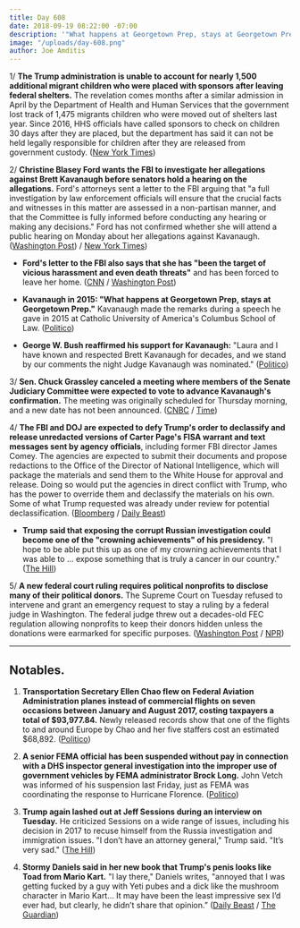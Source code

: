 ```yaml
---
title: Day 608
date: 2018-09-19 08:22:00 -07:00
description: '"What happens at Georgetown Prep, stays at Georgetown Prep."'
image: "/uploads/day-608.png"
author: Joe Amditis
---
```


1/ **The Trump administration is unable to account for nearly 1,500 additional migrant children who were placed with sponsors after leaving federal shelters.** The revelation comes months after a similar admission in April by the Department of Health and Human Services that the government lost track of 1,475 migrants children who were moved out of shelters last year. Since 2016, HHS officials have called sponsors to check on children 30 days after they are placed, but the department has said it can not be held legally responsible for children after they are released from government custody. ([New York Times](https://www.nytimes.com/2018/09/18/us/politics/us-migrant-children-whereabouts-.html))

2/ **Christine Blasey Ford wants the FBI to investigate her allegations against Brett Kavanaugh before senators hold a hearing on the allegations.** Ford's attorneys sent a letter to the FBI arguing that "a full investigation by law enforcement officials will ensure that the crucial facts and witnesses in this matter are assessed in a non-partisan manner, and that the Committee is fully informed before conducting any hearing or making any decisions." Ford has not confirmed whether she will attend a public hearing on Monday about her allegations against Kavanaugh. ([Washington Post](https://www.washingtonpost.com/politics/grassley-says-mondays-hearing-will-be-limited-to-two-witnesses-kavanaugh-and-his-accuser/2018/09/18/301da074-bb48-11e8-a8aa-860695e7f3fc_story.html?utm_term=.f9dc799b7c5c)) / [New York Times](https://www.nytimes.com/2018/09/18/us/politics/christine-blasey-ford-kavanaugh-senate-hearing.html))

* **Ford's letter to the FBI  also says that she has "been the target of vicious harassment and even death threats"** and has been forced to leave her home. ([CNN](https://www.cnn.com/2018/09/18/politics/ford-letter-fbi/index.html) / [Washington Post](https://www.washingtonpost.com/politics/kavanaughs-accuser-thought-her-life-would-be-upended-she-was-right/2018/09/18/1f0a824e-bb5b-11e8-a8aa-860695e7f3fc_story.html?utm_term=.08146bed1852))

* **Kavanaugh in 2015: "What happens at Georgetown Prep, stays at Georgetown Prep."** Kavanaugh made the remarks during a speech he gave in 2015 at Catholic University of America's Columbus School of Law. ([Politico](https://www.politico.com/story/2018/09/18/kavanaugh-what-happens-geogetown-prep-828420))

* **George W. Bush reaffirmed his support for Kavanaugh:** "Laura and I have known and respected Brett Kavanaugh for decades, and we stand by our comments the night Judge Kavanaugh was nominated." ([Politico](https://www.politico.com/story/2018/09/18/george-bush-supports-kavanaugh-827976))

3/ **Sen. Chuck Grassley canceled a meeting where members of the Senate Judiciary Committee were expected to vote to advance Kavanaugh's confirmation.** The meeting was originally scheduled for Thursday morning, and a new date has not been announced. ([CNBC](https://www.cnbc.com/2018/09/18/grassley-cancels-committee-meeting-before-kavanaugh-ford-hearing.html) / [Time](http://time.com/5400181/brett-kavanaugh-supreme-court-confirmation-vote-cancel/))

4/ **The FBI and DOJ are expected to defy Trump's order to declassify and release unredacted versions of Carter Page's FISA warrant and text messages sent by agency officials**, including former FBI director James Comey. The agencies are expected to submit their documents and propose redactions to the Office of the Director of National Intelligence, which will package the materials and send them to the White House for approval and release. Doing so would put the agencies in direct conflict with Trump, who has the power to override them and declassify the materials on his own. Some of what Trump requested was already under review for potential declassification. ([Bloomberg](https://www.bloomberg.com/news/articles/2018-09-19/fbi-doj-said-to-plan-redactions-despite-trump-s-document-order) / [Daily Beast](https://www.thedailybeast.com/russia-investigation-fbi-and-doj-will-reportedly-defy-trump-and-redact-secret-documents))

* **Trump said that exposing the corrupt Russian investigation could become one of the "crowning achievements" of his presidency.** "I hope to be able put this up as one of my crowning achievements that I was able to ... expose something that is truly a cancer in our country." ([The Hill](https://thehill.com/hilltv/rising/407335-exclusive-trump-says-exposing-corrupt-fbi-probe-could-be-crowning-achievement))

5/ **A new federal court ruling requires political nonprofits to disclose many of their political donors.** The Supreme Court on Tuesday refused to intervene and grant an emergency request to stay a ruling by a federal judge in Washington. The federal judge threw out a decades-old FEC regulation allowing nonprofits to keep their donors hidden unless the donations were earmarked for specific purposes. ([Washington Post](https://www.washingtonpost.com/politics/political-nonprofits-must-now-name-many-of-their-donors-under-federal-court-ruling-after-supreme-court-declines-to-intervene/2018/09/18/851ea210-bb72-11e8-9812-a389be6690af_story.html?utm_term=.1f98e2c9e856) / [NPR](https://www.npr.org/2018/09/18/648722358/supreme-court-orders-disclosure-for-dark-money-as-new-report-unveils-some-donors))

---

## Notables.

1. **Transportation Secretary Ellen Chao flew on Federal Aviation Administration planes instead of commercial flights on seven occasions between January and August 2017, costing taxpayers a total of $93,977.84.** Newly released records show that one of the flights to and around Europe by Chao and her five staffers cost an estimated $68,892. ([Politico](https://www.politico.com/story/2018/09/18/elaine-chao-government-flights-taxpayers-796004))

2. **A senior FEMA official has been suspended without pay in connection with a DHS inspector general investigation into the improper use of government vehicles by FEMA administrator Brock Long.** John Vetch was informed of his suspension last Friday, just as FEMA was coordinating the response to Hurricane Florence. ([Politico](https://www.politico.com/story/2018/09/18/fema-official-suspended-probe-827975))

3. **Trump again lashed out at Jeff Sessions during an interview on Tuesday.** He criticized Sessions on a wide range of issues, including his decision in 2017 to recuse himself from the Russia investigation and immigration issues. "I don’t have an attorney general," Trump said. "It’s very sad." ([The Hill](https://thehill.com/hilltv/rising/407358-hilltv-interview-exclusive-trump-eviscerates-sessions-i-have-no-attorney))

4. **Stormy Daniels said in her new book that Trump's penis looks like Toad from Mario Kart.** "I lay there," Daniels writes, "annoyed that I was getting fucked by a guy with Yeti pubes and a dick like the mushroom character in Mario Kart... It may have been the least impressive sex I’d ever had, but clearly, he didn’t share that opinion.” ([Daily Beast](https://www.thedailybeast.com/trumps-penis-looks-like-toad-from-mario-kart-says-stormy-daniels) / [The Guardian](https://www.theguardian.com/us-news/2018/sep/18/stormy-daniels-tell-all-book-on-trump-salacious-detail-and-claims-of-cheating))